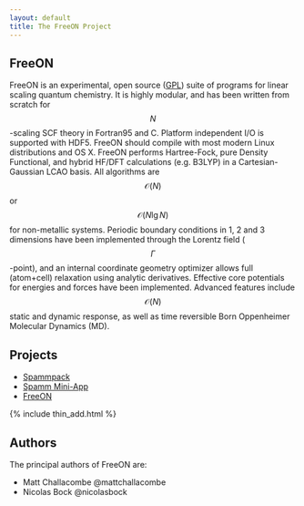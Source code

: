```yaml
---
layout: default
title: The FreeON Project
---
```


FreeON
------

FreeON is an experimental, open source
([GPL](http://www.gnu.org/licenses/gpl.html)) suite of programs for linear
scaling quantum chemistry. It is highly modular, and has been written from
scratch for $$N$$-scaling SCF theory in Fortran95 and C. Platform independent I/O
is supported with HDF5. FreeON should compile with most modern Linux
distributions and OS X. FreeON performs Hartree-Fock, pure Density Functional,
and hybrid HF/DFT calculations (e.g. B3LYP) in a Cartesian-Gaussian LCAO
basis. All algorithms are $$\mathcal{O}(N)$$ or $$\mathcal{O}(N \lg N)$$ for
non-metallic systems.  Periodic boundary conditions in 1, 2 and 3 dimensions
have been implemented through the Lorentz field ($$\Gamma$$-point), and an
internal coordinate geometry optimizer allows full (atom+cell) relaxation
using analytic derivatives.  Effective core potentials for energies and forces
have been implemented.  Advanced features include $$\mathcal{O}(N)$$ static
and dynamic response, as well as time reversible Born Oppenheimer Molecular
Dynamics (MD).

Projects
---------

* [Spammpack](http://freeon.github.io/spammpack)
* [Spamm Mini-App](http://freeon.github.io/spamm-miniapp)
* [FreeON](http://freeon.github.io/freeon)

{% include thin_add.html %}

Authors
-------

The principal authors of FreeON are:

  - Matt Challacombe @mattchallacombe
  - Nicolas Bock @nicolasbock
